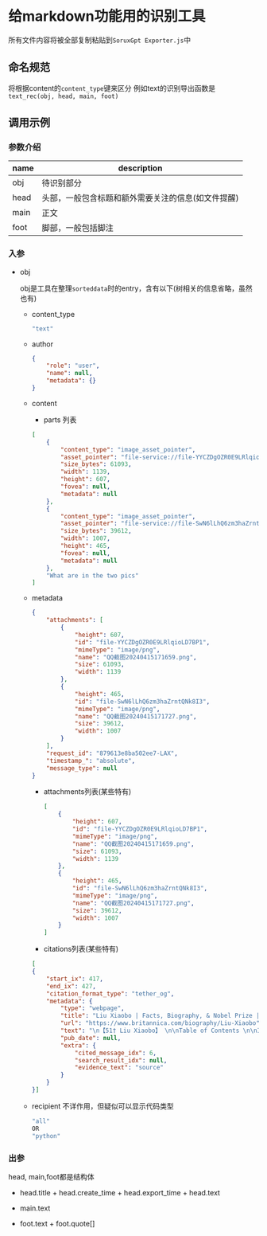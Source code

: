 # 给markdown功能用的识别工具
所有文件内容将被全部复制粘贴到`SoruxGpt Exporter.js`中
## 命名规范
将根据content的`content_type`键来区分
例如text的识别导出函数是`text_rec(obj, head, main, foot)`

## 调用示例

### 参数介绍

| name | description                                        |
| ---- | -------------------------------------------------- |
| obj  | 待识别部分                                         |
| head | 头部，一般包含标题和额外需要关注的信息(如文件提醒) |
| main | 正文                                               |
| foot | 脚部，一般包括脚注                                 |



### 入参

- obj

  obj是工具在整理`sorteddata`时的entry，含有以下(树相关的信息省略，虽然也有)

  - content_type

    ```javascript
    "text"
    ```

    

  - author

    ```json
    {
    	"role": "user",
        "name": null,
        "metadata": {}
    }
    ```

  - content

    - parts 列表
  
  
    ```json
    [
        {
            "content_type": "image_asset_pointer",
            "asset_pointer": "file-service://file-YYCZDgOZR0E9LRlqioLD7BP1",
            "size_bytes": 61093,
            "width": 1139,
            "height": 607,
            "fovea": null,
            "metadata": null
        },
        {
            "content_type": "image_asset_pointer",
            "asset_pointer": "file-service://file-SwN6lLhQ6zm3haZrntQNk8I3",
            "size_bytes": 39612,
            "width": 1007,
            "height": 465,
            "fovea": null,
            "metadata": null
        },
        "What are in the two pics"
    ]
    ```
  
  - metadata
  
    ```json
    {
        "attachments": [
            {
                "height": 607,
                "id": "file-YYCZDgOZR0E9LRlqioLD7BP1",
                "mimeType": "image/png",
                "name": "QQ截图20240415171659.png",
                "size": 61093,
                "width": 1139
            },
            {
                "height": 465,
                "id": "file-SwN6lLhQ6zm3haZrntQNk8I3",
                "mimeType": "image/png",
                "name": "QQ截图20240415171727.png",
                "size": 39612,
                "width": 1007
            }
        ],
        "request_id": "879613e8ba502ee7-LAX",
        "timestamp_": "absolute",
        "message_type": null
    }
    ```
  
    
  
    - attachments列表(某些特有)
  
      ```json
      [
          {
              "height": 607,
              "id": "file-YYCZDgOZR0E9LRlqioLD7BP1",
              "mimeType": "image/png",
              "name": "QQ截图20240415171659.png",
              "size": 61093,
              "width": 1139
          },
          {
              "height": 465,
              "id": "file-SwN6lLhQ6zm3haZrntQNk8I3",
              "mimeType": "image/png",
              "name": "QQ截图20240415171727.png",
              "size": 39612,
              "width": 1007
          }
      ]
      ```
  
      
  
    - citations列表(某些特有)
  
    ```json
    [
    {
        "start_ix": 417,
        "end_ix": 427,
        "citation_format_type": "tether_og",
        "metadata": {
            "type": "webpage",
            "title": "Liu Xiaobo | Facts, Biography, & Nobel Prize | Britannica",
            "url": "https://www.britannica.com/biography/Liu-Xiaobo",
            "text": "\n【51† Liu Xiaobo】 \n\nTable of Contents \n\nIntroduction  【52† References & Edit History】 【53† Quick Facts & Related Topics】 \n\n",
            "pub_date": null,
            "extra": {
                "cited_message_idx": 6,
                "search_result_idx": null,
                "evidence_text": "source"
            }
        }
    }]
    ```
  
  - recipient 不详作用，但疑似可以显示代码类型
  
    ```javascript
    "all"
    OR
    "python"
    ```
  
    

###  出参

head, main,foot都是结构体

- head.title + head.create_time + head.export_time + head.text

- main.text

- foot.text + foot.quote[]

